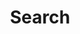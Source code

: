 ---
title: "Search" # in any language you want
layout: "search" # necessary for search
# description: "Description for Search"
summary: "search"
placeholder: "search now."
---